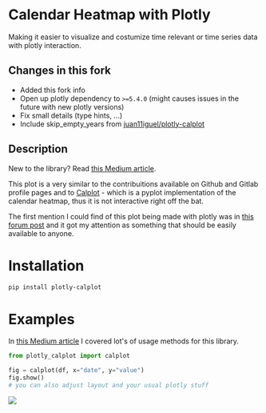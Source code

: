 # Calendar Heatmap with Plotly
Making it easier to visualize and costumize time relevant or time series data with plotly interaction.

## Changes in this fork

- Added this fork info
- Open up plotly dependency to `>=5.4.0` (might causes issues in the future with new plotly versions)
- Fix small details (type hints, ...)
- Include skip_empty_years from [juan11iguel/plotly-calplot](https://github.com/juan11iguel/plotly-calplot)


## Description

New to the library? Read [this Medium article](https://medium.com/@brunorosilva/5fc322125db7).

This plot is a very similar to the contribuitions available on Github and Gitlab profile pages and to [Calplot](https://github.com/tomkwok/calplot) - which is a pyplot implementation of the calendar heatmap, thus it is not interactive right off the bat.

The first mention I could find of this plot being made with plotly was in [this forum post](https://community.plotly.com/t/colored-calendar-heatmap-in-dash/10907/16) and it got my attention as something that should be easily available to anyone.

# Installation
``` bash
pip install plotly-calplot
```

# Examples

In [this Medium article](https://medium.com/@brunorosilva/5fc322125db7) I covered lot's of usage methods for this library.
``` python
from plotly_calplot import calplot

fig = calplot(df, x="date", y="value")
fig.show()
# you can also adjust layout and your usual plotly stuff
```

<img src="https://github.com/brunorosilva/plotly-calplot/blob/main/assets/images/example.png?raw=true">
